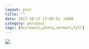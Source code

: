 ```yaml
---
layout: post
title: ""
date: 2017-10-17 17:06:51 -0400
category: personal
tags: [micropost,photo,vermont,fall]
---
```


![](https://thecave-com.s3.amazonaws.com/Photo-2017-10-17-17-05-3metqcBTsxKB5xyZXO9c.jpg)

